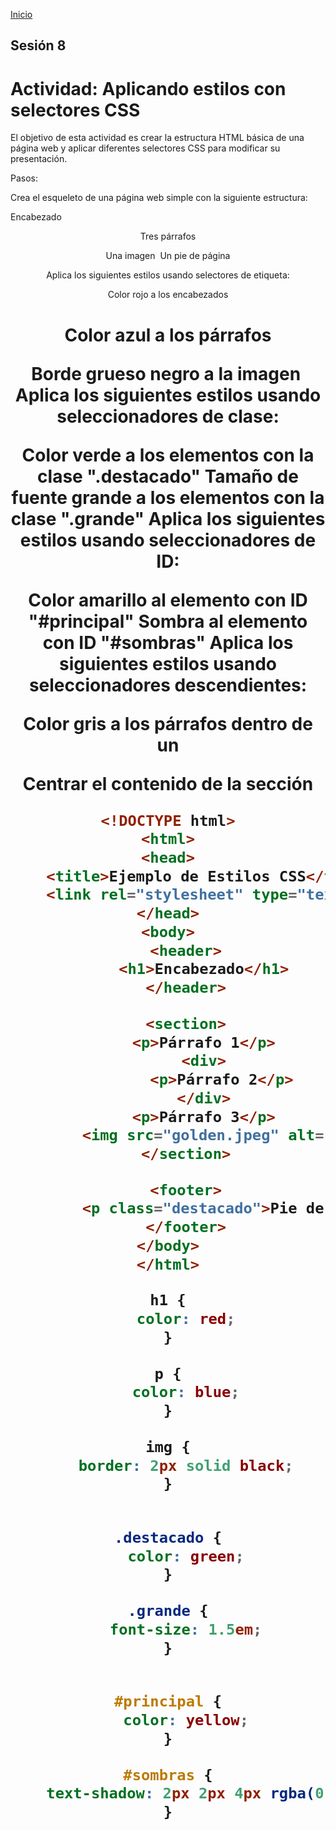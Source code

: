 <!-- No borrar o modificar -->
[Inicio](./index.md)

## Sesión 8 


<!-- Su documentación aquí -->

# Actividad: Aplicando estilos con selectores CSS
El objetivo de esta actividad es crear la estructura HTML básica de una página web y aplicar diferentes selectores CSS para modificar su presentación.

Pasos:

Crea el esqueleto de una página web simple con la siguiente estructura:

Encabezado <header>
Tres párrafos <p>
Una imagen <img>
Un pie de página <footer>
Aplica los siguientes estilos usando selectores de etiqueta:

Color rojo a los encabezados <h1>
Color azul a los párrafos <p>
Borde grueso negro a la imagen <img>
Aplica los siguientes estilos usando seleccionadores de clase:

Color verde a los elementos con la clase ".destacado"
Tamaño de fuente grande a los elementos con la clase ".grande"
Aplica los siguientes estilos usando seleccionadores de ID:

Color amarillo al elemento con ID "#principal"
Sombra al elemento con ID "#sombras"
Aplica los siguientes estilos usando seleccionadores descendientes:

Color gris a los párrafos dentro de un <div>
Centrar el contenido de la sección <section>

```html
<!DOCTYPE html>
<html>
<head>
    <title>Ejemplo de Estilos CSS</title>
    <link rel="stylesheet" type="text/css" href="style.css">
</head>
<body>
    <header>
        <h1>Encabezado</h1>
    </header>

    <section>
        <p>Párrafo 1</p>
        <div>
            <p>Párrafo 2</p>
        </div>
        <p>Párrafo 3</p>
        <img src="golden.jpeg" alt="Golden retriever">
    </section>

    <footer>
        <p class="destacado">Pie de página</p>
    </footer>
</body>
</html>

```

```css
h1 {
    color: red;
}

p {
    color: blue;
}

img {
    border: 2px solid black;
}


.destacado {
    color: green;
}

.grande {
    font-size: 1.5em;
}


#principal {
    color: yellow;
}

#sombras {
    text-shadow: 2px 2px 4px rgba(0, 0, 0, 0.5);
}

```



